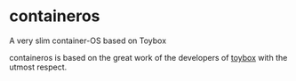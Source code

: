 # containeros
A very slim container-OS based on Toybox

containeros is based on the great work of the developers of [toybox](https://github.com/landley/toybox) with the utmost respect.

